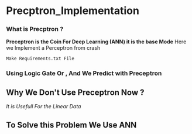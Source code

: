 # Precptron_Implementation

### What is Precptron ?
**Preceptron is the Coin For Deep Learning (ANN) it is the base Mode**
Here we Implement a Perceptron from crash 
```
Make Requirements.txt File 
```
### Using Logic  Gate Or , And We Predict with Preceptron


## Why We Don't Use Preceptron  Now ?
*It is Usefull For the Linear Data*

## To Solve this Problem We Use ANN
